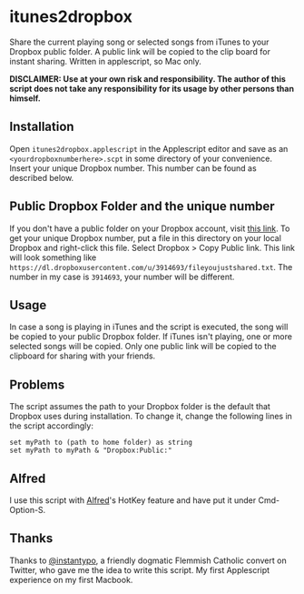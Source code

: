 itunes2dropbox
==============

Share the current playing song or selected songs from iTunes to your Dropbox public folder.
A public link will be copied to the clip board for instant sharing.
Written in applescript, so Mac only. 

**DISCLAIMER: Use at your own risk and responsibility. The author of
  this script does not take any responsibility for its usage by other
  persons than himself.**

Installation
------------
Open `itunes2dropbox.applescript` in the Applescript editor and save
as an `<yourdropboxnumberhere>.scpt` in some directory of your
convenience. Insert your unique Dropbox number. This number can be
found as described below.

Public Dropbox Folder and the unique number
-------------------------------------------
If you don't have a public folder on your Dropbox account, visit
[this link](https://www.dropbox.com/enable_public_folder).
To get your unique Dropbox number, put a file in this directory on
your local Dropbox and right-click this file. Select Dropbox > Copy
Public link. This link will look something like
`https://dl.dropboxusercontent.com/u/3914693/fileyoujustshared.txt`.
The number in my case is `3914693`, your number will be different. 

Usage
----
In case a song is playing in iTunes and the script is executed, the
song will be copied to your public Dropbox folder. If iTunes isn't
playing, one or more selected songs will be copied. Only one public
link will be copied to the clipboard for sharing with your friends.

Problems
--------
The script assumes the path to your Dropbox folder is the default that
Dropbox uses during installation. To change it, change the following
lines in the script accordingly: 

    set myPath to (path to home folder) as string
	set myPath to myPath & "Dropbox:Public:"
        
Alfred 
------
I use this script with
[Alfred](http://www.alfredapp.com/)'s HotKey feature and have put it under
Cmd-Option-S.

Thanks 
------ 
Thanks to [@instantypo](http://www.twitter.com/instantypo), a friendly dogmatic
Flemmish Catholic convert on Twitter, who gave me the idea to write
this script. My first Applescript experience on my first Macbook.
